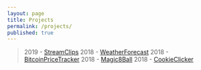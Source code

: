 ```yaml
---
layout: page
title: Projects
permalink: /projects/
published: true
---
```

> 2019 - [StreamClips](https://turkergoksu.github.io/StreamClips/)
2018 - [WeatherForecast](https://turkergoksu.github.io/WeatherForecast/)
2018 - [BitcoinPriceTracker](https://turkergoksu.github.io/BitcoinPriceTracker/)
2018 - [Magic8Ball](https://turkergoksu.github.io/Magic8Ball/)
2018 - [CookieClicker](https://turkergoksu.github.io/CookieClicker/)
